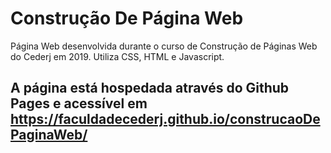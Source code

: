 # Construção De Página Web
Página Web desenvolvida durante o curso de Construção de Páginas Web do Cederj em 2019. Utiliza CSS, HTML e Javascript.

## A página está hospedada através do Github Pages e acessível em https://faculdadecederj.github.io/construcaoDePaginaWeb/
